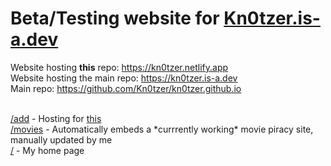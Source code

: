 # Beta/Testing website for <a href="https://kn0tzer.is-a.dev">Kn0tzer.is-a.dev</a><br>
Website hosting **this** repo: https://kn0tzer.netlify.app<br>
Website hosting the main repo: https://kn0tzer.is-a.dev<br>
Main repo: https://github.com/Kn0tzer/kn0tzer.github.io<br>
<br>
<p><a href="https://kn0tzer.is-a.dev/add">/add</a> - Hosting for <a href="https://github.com/Kn0tzer/Add-to-Homescreen">this</a><br>
<a href="https://kn0tzer.is-a.dev/movies">/movies</a> - Automatically embeds a *currrently working* movie piracy site, manually updated by me<br>
<a href="https://kn0tzer.is-a.dev">/</a> - My home page</p>
